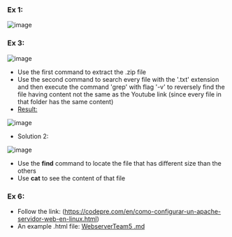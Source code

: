 
### Ex 1:

![image](https://user-images.githubusercontent.com/100038173/162161007-57341d13-8a40-4ca2-a99d-bcff1837b51c.png)


### Ex 3:
![image](https://user-images.githubusercontent.com/100038173/161412081-95867334-92e3-4ddb-a52a-b328e75ed556.png)
- Use the first command to extract the .zip file 
- Use the second command to search every file with the '.txt' extension and then execute the command 'grep' with flag '-v' to reversely find the file having content not the same as the Youtube link 
(since every file in that folder has the same content) 
- <u> Result: </u>

![image](https://user-images.githubusercontent.com/100038173/162116935-a9f3a2d6-acd2-40eb-b0a2-c3d0f976c5bd.png)
- Solution 2:

![image](https://user-images.githubusercontent.com/100038173/162116841-508215f4-75f1-44a1-8101-34e0453863a3.png)
- Use the <b>find</b> command to locate the file that has different size than the others 
- Use <b>cat</b> to see the content of that file

### Ex 6:
- Follow the link: (https://codepre.com/en/como-configurar-un-apache-servidor-web-en-linux.html)
- An example .html file: [WebserverTeam5 .md](https://github.com/M1nh-Duk/TEAM_5_EHC/files/8403842/WebserverTeam5.md)
